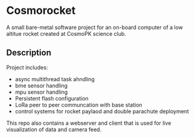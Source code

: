# Cosmorocket

A small bare-metal software project for an on-board computer of a low altitue rocket created at CosmoPK science club.

## Description

Project includes:
- async multithread task ahndling
- bme sensor handling
- mpu sensor handling
- Persistent flash configuration
- LoRa peer to peer communcation with base station
- control systems for rocket paylaod and double parachute deployment

This repo also contains a webserver and client that is used for live visualization of data and camera feed.
